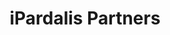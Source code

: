 ---
title: "iPardalis Partners"
header_title: "iPardalis shares the most detailed lineage information in the industry."
description: "This page details every single Panther Chameleon upstream from iPardalis' breeding program. It has images and links to the third party businesses which provided founding stock, so you can do your own research."
keywords: ["Panther Chameleon lineage", "ipardalis lineage"]
draft: false
---